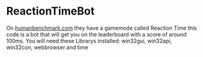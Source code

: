 # ReactionTimeBot
On <a href="www.humanbenchmark.com">humanbenchmark.com</a> they have a gamemode called Reaction Time this code is a bot that will get you on the leaderboard with a score of around 100ms. You will need these Librarys installed: win32gui, win32api, win32con, webbrowser and time
